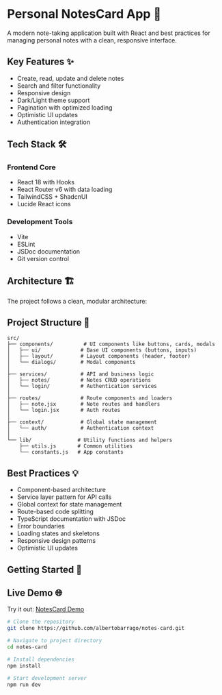 # Personal NotesCard App 🚀

A modern note-taking application built with React and best practices for managing personal notes with a clean, responsive interface.

## Key Features ✨

- Create, read, update and delete notes
- Search and filter functionality
- Responsive design
- Dark/Light theme support
- Pagination with optimized loading
- Optimistic UI updates
- Authentication integration

## Tech Stack 🛠️

### Frontend Core
- React 18 with Hooks
- React Router v6 with data loading
- TailwindCSS + ShadcnUI
- Lucide React icons

### Development Tools
- Vite
- ESLint
- JSDoc documentation
- Git version control

## Architecture 🏗️

The project follows a clean, modular architecture:

## Project Structure 📁

```text
src/
├── components/          # UI components like buttons, cards, modals
│   ├── ui/             # Base UI components (buttons, inputs)
│   ├── layout/         # Layout components (header, footer)
│   └── dialogs/        # Modal components
│
├── services/           # API and business logic
│   ├── notes/          # Notes CRUD operations
│   └── login/          # Authentication services
│
├── routes/             # Route components and loaders
│   ├── note.jsx        # Note routes and handlers
│   └── login.jsx       # Auth routes
│
├── context/            # Global state management
│   └── auth/           # Authentication context
│
└── lib/               # Utility functions and helpers
    ├── utils.js       # Common utilities
    └── constants.js   # App constants
```


## Best Practices 💡

- Component-based architecture
- Service layer pattern for API calls
- Global context for state management
- Route-based code splitting
- TypeScript documentation with JSDoc
- Error boundaries
- Loading states and skeletons
- Responsive design patterns
- Optimistic UI updates

## Getting Started 🚀

## Live Demo 🌐
Try it out: [NotesCard Demo](https://albertobarrago.github.io/notes-card/)

```bash
# Clone the repository
git clone https://github.com/albertobarrago/notes-card.git

# Navigate to project directory
cd notes-card

# Install dependencies
npm install

# Start development server
npm run dev
```

